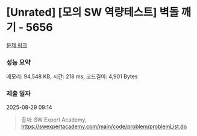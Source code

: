 # [Unrated] [모의 SW 역량테스트] 벽돌 깨기 - 5656 

[문제 링크](https://swexpertacademy.com/main/code/problem/problemDetail.do?contestProbId=AWXRQm6qfL0DFAUo) 

### 성능 요약

메모리: 94,548 KB, 시간: 218 ms, 코드길이: 4,901 Bytes

### 제출 일자

2025-08-29 09:14



> 출처: SW Expert Academy, https://swexpertacademy.com/main/code/problem/problemList.do